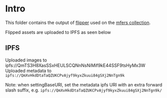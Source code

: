 # Intro

This folder contains the output of [flipper](https://github.com/Anish-Agnihotri/flipper)
used on the [mfers collection](https://opensea.io/collection/mfers). 

Flipped assets are uploaded to IPFS as seen below

## IPFS 
Uploaded images to ipfs://QmTS3H8XasSSxHEULSCQNnNsNiMif9kE44SSF9tsHyMx3W
Uploaded metadata to `ipfs://QmXvHkdDtaTaQZUKCPvAjyf9kyxZkuui84gSXj2NnTgn9k`

Note: when settingBaseURI, set the metadata ipfs URI with an extra forward 
slash suffix, e.g. `ipfs://QmXvHkdDtaTaQZUKCPvAjyf9kyxZkuui84gSXj2NnTgn9k/`

